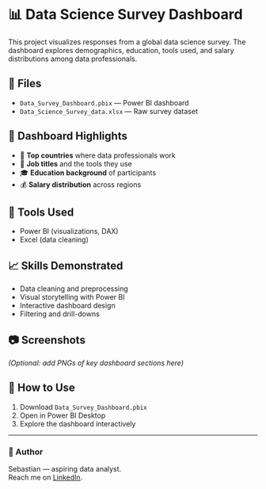 # 📊 Data Science Survey Dashboard

This project visualizes responses from a global data science survey. The dashboard explores demographics, education, tools used, and salary distributions among data professionals.

## 📁 Files

- `Data_Survey_Dashboard.pbix` — Power BI dashboard
- `Data_Science_Survey_data.xlsx` — Raw survey dataset

## 🎯 Dashboard Highlights

- 📍 **Top countries** where data professionals work
- 💼 **Job titles** and the tools they use
- 🎓 **Education background** of participants
- 💰 **Salary distribution** across regions

## 🔧 Tools Used

- Power BI (visualizations, DAX)
- Excel (data cleaning)

## 📈 Skills Demonstrated

- Data cleaning and preprocessing
- Visual storytelling with Power BI
- Interactive dashboard design
- Filtering and drill-downs

## 📷 Screenshots

*(Optional: add PNGs of key dashboard sections here)*

## 🔗 How to Use

1. Download `Data_Survey_Dashboard.pbix`
2. Open in Power BI Desktop
3. Explore the dashboard interactively

---

### 👤 Author

Sebastian — aspiring data analyst.  
Reach me on [LinkedIn](www.linkedin.com/in/sebastian-nguyen-743444238).
